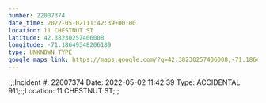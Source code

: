 ```yaml
---
number: 22007374
date_time: 2022-05-02T11:42:39+00:00
location: 11 CHESTNUT ST
latitude: 42.38230257406008
longitude: -71.18649348206189
type: UNKNOWN TYPE
google_maps_link: https://maps.google.com/?q=42.38230257406008,-71.18649348206189
---
```


;;;Incident #: 22007374   Date: 2022-05-02 11:42:39   Type: ACCIDENTAL 911;;;Location: 11 CHESTNUT ST;;;

